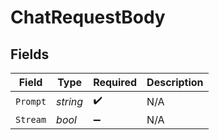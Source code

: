 # ChatRequestBody


## Fields

| Field              | Type               | Required           | Description        |
| ------------------ | ------------------ | ------------------ | ------------------ |
| `Prompt`           | *string*           | :heavy_check_mark: | N/A                |
| `Stream`           | *bool*             | :heavy_minus_sign: | N/A                |
